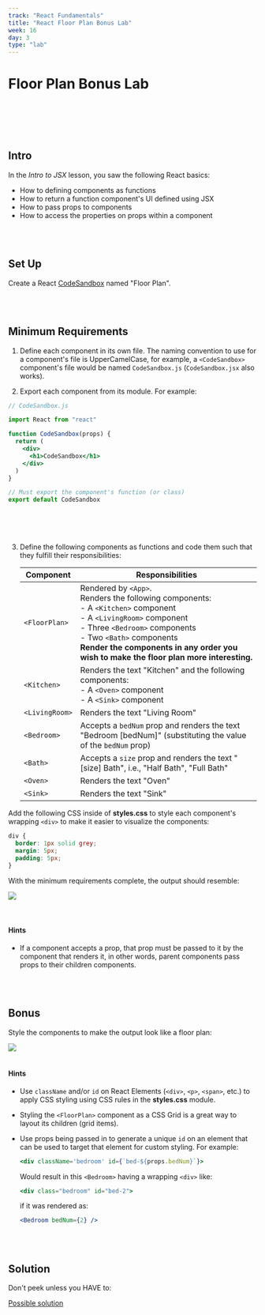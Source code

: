 ```yaml
---
track: "React Fundamentals"
title: "React Floor Plan Bonus Lab"
week: 16
day: 3
type: "lab"
---
```


# Floor Plan Bonus Lab

<br>
<br>
<br>
<br>

## Intro

In the _Intro to JSX_ lesson, you saw the following React basics:

- How to defining components as functions
- How to return a function component's UI defined using JSX
- How to pass props to components
- How to access the properties on props within a component

<br>
<br>

## Set Up

Create a React [CodeSandbox](https://codesandbox.io) named "Floor Plan".

<br>
<br>

## Minimum Requirements

1. Define each component in its own file. The naming convention to use for a component's file is UpperCamelCase, for example, a `<CodeSandbox>` component's file would be named `CodeSandbox.js` (`CodeSandbox.jsx` also works).

2. Export each component from its module. For example:

```jsx
// CodeSandbox.js

import React from "react"

function CodeSandbox(props) {
  return (
    <div>
      <h1>CodeSandbox</h1>
    </div>
  )
}

// Must export the component's function (or class)
export default CodeSandbox
```

<br>
<br>
<br>

3. Define the following components as functions and code them such that they fulfill their responsibilities:

   | Component      | Responsibilities                                                                                                                                                                                                                                                                  |
   | -------------- | --------------------------------------------------------------------------------------------------------------------------------------------------------------------------------------------------------------------------------------------------------------------------------- |
   | `<FloorPlan>`  | Rendered by `<App>`.<br>Renders the following components:<br>- A `<Kitchen>` component<br>- A `<LivingRoom>` component<br>- Three `<Bedroom>` components<br>- Two `<Bath>` components<br>**Render the components in any order you wish to make the floor plan more interesting.** |
   | `<Kitchen>`    | Renders the text "Kitchen" and the following components:<br>- A `<Oven>` component<br>- A `<Sink>` component                                                                                                                                                                      |
   | `<LivingRoom>` | Renders the text "Living Room"                                                                                                                                                                                                                                                    |
   | `<Bedroom>`    | Accepts a `bedNum` prop and renders the text "Bedroom [bedNum]" (substituting the value of the `bedNum` prop)                                                                                                                                                                     |
   | `<Bath>`       | Accepts a `size` prop and renders the text "[size] Bath", i.e., "Half Bath", "Full Bath"                                                                                                                                                                                          |
   | `<Oven>`       | Renders the text "Oven"                                                                                                                                                                                                                                                           |
   | `<Sink>`       | Renders the text "Sink"                                                                                                                                                                                                                                                           |

Add the following CSS inside of **styles.css** to style each component's wrapping `<div>` to make it easier to visualize the components:

```css
div {
  border: 1px solid grey;
  margin: 5px;
  padding: 5px;
}
```

With the minimum requirements complete, the output should resemble:

<img src="https://i.imgur.com/K8eVbuC.png">

<br>
<br>
<br>

#### Hints

- If a component accepts a prop, that prop must be passed to it by the component that renders it, in other words, parent components pass props to their children components.

<br>
<br>

## Bonus

Style the components to make the output look like a floor plan:

<img src="https://i.imgur.com/AHq1tCF.png">

<br>
<br>

#### Hints

- Use `className` and/or `id` on React Elements (`<div>`, `<p>`, `<span>`, etc.) to apply CSS styling using CSS rules in the **styles.css** module.

- Styling the `<FloorPlan>` component as a CSS Grid is a great way to layout its children (grid items).

- Use props being passed in to generate a unique `id` on an element that can be used to target that element for custom styling. For example:

  ```jsx
  <div className='bedroom' id={`bed-${props.bedNum}`}>
  ```

  Would result in this `<Bedroom>` having a wrapping `<div>` like:

  ```jsx
  <div class="bedroom" id="bed-2">
  ```

  if it was rendered as:

  ```jsx
  <Bedroom bedNum={2} />
  ```

<br>
<br>

## Solution

Don't peek unless you HAVE to:

[Possible solution](https://codesandbox.io/s/mj279mk4vx?fontsize=14)
